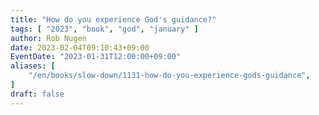 ```yaml
---
title: "How do you experience God's guidance?"
tags: [ "2023", "book", "god", "january" ]
author: Rob Nugen
date: 2023-02-04T09:10:43+09:00
EventDate: "2023-01-31T12:00:00+09:00"
aliases: [
    "/en/books/slow-down/1131-how-do-you-experience-gods-guidance",
]
draft: false
---
```


<img
src=""
alt=""
class="title" />
